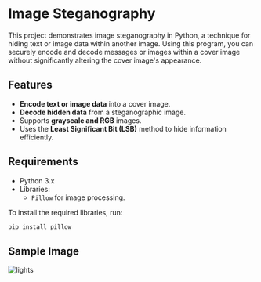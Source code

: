 # Image Steganography

This project demonstrates image steganography in Python, a technique for hiding text or image data within another image. Using this program, you can securely encode and decode messages or images within a cover image without significantly altering the cover image's appearance.

## Features

- **Encode text or image data** into a cover image.
- **Decode hidden data** from a steganographic image.
- Supports **grayscale and RGB** images.
- Uses the **Least Significant Bit (LSB)** method to hide information efficiently.
  
## Requirements

- Python 3.x
- Libraries:
  - `Pillow` for image processing.
 

To install the required libraries, run:

```bash
pip install pillow
```

## Sample Image
![lights](https://github.com/user-attachments/assets/e64bdb8b-261e-4b91-a4f3-e6fe4b0a602d)
